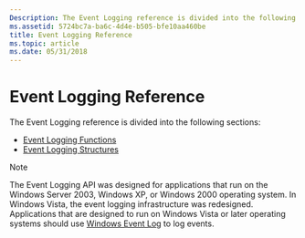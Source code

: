 ```yaml
---
Description: The Event Logging reference is divided into the following sections.
ms.assetid: 5724bc7a-ba6c-4d4e-b505-bfe10aa460be
title: Event Logging Reference
ms.topic: article
ms.date: 05/31/2018
---
```


# Event Logging Reference

The Event Logging reference is divided into the following sections:

-   [Event Logging Functions](event-logging-functions.md)
-   [Event Logging Structures](event-logging-structures.md)

> [!Note]  
> The Event Logging API was designed for applications that run on the Windows Server 2003, Windows XP, or Windows 2000 operating system. In Windows Vista, the event logging infrastructure was redesigned. Applications that are designed to run on Windows Vista or later operating systems should use [Windows Event Log](/windows/desktop/WES/windows-event-log) to log events.

 

 

 